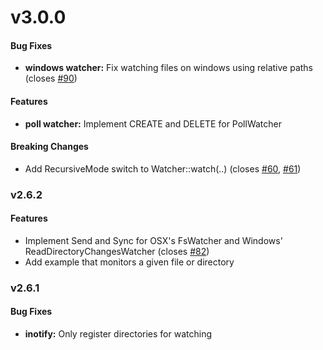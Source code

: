# v3.0.0


#### Bug Fixes

* **windows watcher:** Fix watching files on windows using relative paths (closes [#90](https://github.com/passcod/rsnotify/issues/90))


#### Features

* **poll watcher:** Implement CREATE and DELETE for PollWatcher


#### Breaking Changes

* Add RecursiveMode switch to Watcher::watch(..) (closes [#60](https://github.com/passcod/rsnotify/issues/60), [#61](https://github.com/passcod/rsnotify/issues/61))


### v2.6.2


#### Features

* Implement Send and Sync for OSX's FsWatcher and Windows' ReadDirectoryChangesWatcher (closes [#82](https://github.com/passcod/rsnotify/issues/82))
* Add example that monitors a given file or directory


### v2.6.1


#### Bug Fixes

* **inotify:** Only register directories for watching
